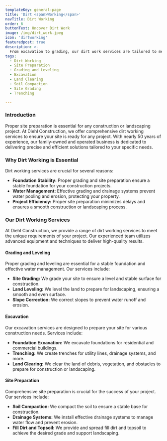 ```yaml
---
templateKey: general-page
title: 'Dirt <span>Working</span>'
navTitle: Dirt Working
order: 6
buttonText: Uncover Dirt Work
image: /img/dirt_work.jpeg
icon: 'dirtworking'
featuredpost: true
description: >-
  From excavation to grading, our dirt work services are tailored to meet your project's needs. Whether you're preparing for construction or landscaping, we have the expertise to get the job done right.
tags:
  - Dirt Working
  - Site Preparation
  - Grading and Leveling
  - Excavation
  - Land Clearing
  - Soil Compaction
  - Site Grading
  - Trenching

---
```

### Introduction

Proper site preparation is essential for any construction or landscaping project. At Diehl Construction, we offer comprehensive dirt working services to ensure your site is ready for any project. With nearly 50 years of experience, our family-owned and operated business is dedicated to delivering precise and efficient solutions tailored to your specific needs.

### Why Dirt Working is Essential

Dirt working services are crucial for several reasons:

- **Foundation Stability:** Proper grading and site preparation ensure a stable foundation for your construction projects.
- **Water Management:** Effective grading and drainage systems prevent water pooling and erosion, protecting your property.
- **Project Efficiency:** Proper site preparation minimizes delays and ensures a smooth construction or landscaping process.

### Our Dirt Working Services

At Diehl Construction, we provide a range of dirt working services to meet the unique requirements of your project. Our experienced team utilizes advanced equipment and techniques to deliver high-quality results.

#### Grading and Leveling

Proper grading and leveling are essential for a stable foundation and effective water management. Our services include:

- **Site Grading:** We grade your site to ensure a level and stable surface for construction.
- **Land Leveling:** We level the land to prepare for landscaping, ensuring a smooth and even surface.
- **Slope Correction:** We correct slopes to prevent water runoff and erosion.

#### Excavation

Our excavation services are designed to prepare your site for various construction needs. Services include:

- **Foundation Excavation:** We excavate foundations for residential and commercial buildings.
- **Trenching:** We create trenches for utility lines, drainage systems, and more.
- **Land Clearing:** We clear the land of debris, vegetation, and obstacles to prepare for construction or landscaping.

#### Site Preparation

Comprehensive site preparation is crucial for the success of your project. Our services include:

- **Soil Compaction:** We compact the soil to ensure a stable base for construction.
- **Drainage Systems:** We install effective drainage systems to manage water flow and prevent erosion.
- **Fill Dirt and Topsoil:** We provide and spread fill dirt and topsoil to achieve the desired grade and support landscaping.
